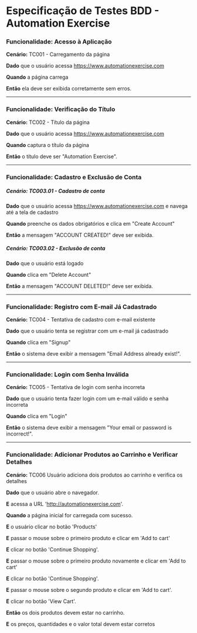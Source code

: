 
# Especificação de Testes BDD - Automation Exercise

### **Funcionalidade:** Acesso à Aplicação
**Cenário:** TC001 - Carregamento da página

**Dado** que o usuário acessa https://www.automationexercise.com

**Quando** a página carrega

**Então** ela deve ser exibida corretamente sem erros.

---

### **Funcionalidade:** Verificação do Título
**Cenário:** TC002 - Título da página

**Dado** que o usuário acessa https://www.automationexercise.com

**Quando** captura o título da página

**Então** o título deve ser "Automation Exercise".

---

### **Funcionalidade:** Cadastro e Exclusão de Conta
##### **Cenário:** TC003.01 - Cadastro de conta

**Dado** que o usuário acessa https://www.automationexercise.com e navega até a tela de cadastro

**Quando** preenche os dados obrigatórios e clica em "Create Account"

**Então** a mensagem "ACCOUNT CREATED!" deve ser exibida.

##### **Cenário:** TC003.02 - Exclusão de conta

**Dado** que o usuário está logado

**Quando** clica em "Delete Account"

**Então** a mensagem "ACCOUNT DELETED!" deve ser exibida.

---

### **Funcionalidade:** Registro com E-mail Já Cadastrado
**Cenário:** TC004 - Tentativa de cadastro com e-mail existente

**Dado** que o usuário tenta se registrar com um e-mail já cadastrado

**Quando** clica em "Signup"

**Então** o sistema deve exibir a mensagem "Email Address already exist!".

---

### **Funcionalidade:** Login com Senha Inválida
**Cenário:** TC005 - Tentativa de login com senha incorreta

**Dado** que o usuário tenta fazer login com um e-mail válido e senha incorreta

**Quando** clica em "Login"

**Então** o sistema deve exibir a mensagem "Your email or password is incorrect!".

---

### **Funcionalidade:** Adicionar Produtos ao Carrinho e Verificar Detalhes

**Cenário:** TC006 Usuário adiciona dois produtos ao carrinho e verifica os detalhes
    
**Dado** que o usuário abre o navegador.  

**E** acessa a URL 'http://automationexercise.com'.

**Quando** a página inicial for carregada com sucesso.  

**E** o usuário clicar no botão 'Products'  

**E** passar o mouse sobre o primeiro produto e clicar em 'Add to cart'  

**E** clicar no botão 'Continue Shopping'.  

**E** passar o mouse sobre o primeiro produto novamente e clicar em 'Add to cart'  

**E** clicar no botão 'Continue Shopping'.

**E** passar o mouse sobre o segundo produto e clicar em 'Add to cart'.  

**E** clicar no botão 'View Cart'.  

**Então** os dois produtos devem estar no carrinho.  

**E** os preços, quantidades e o valor total devem estar corretos




